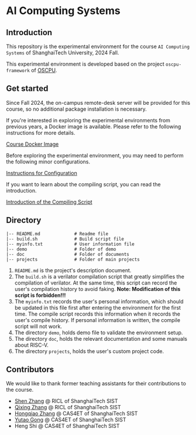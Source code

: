# AI Computing Systems
## Introduction
This repository is the experimental environment for the course `AI Computing Systems` of ShanghaiTech University, 2024 Fall.

This experimental environment  is developed based on the project `oscpu-framework` of [OSCPU](https://github.com/OSCPU).

## Get started
Since Fall 2024, the on-campus remote-desk server will be provided for this course, so no additional package installation is necessary. 

If you're interested in exploring the experimental environments from previous years, a Docker image is available. Please refer to the following instructions for more details.

[Course Docker Image](https://github.com/ColsonZhang/EE219-ICS/blob/2022/doc/tutorial/manual-2.md)

Before exploring the experimental environment, you may need to perform the following minor configurations.

[Instructions for Configuration](doc/manual_1.md)

If you want to learn about the compiling script, you can read the introduction.

[Introduction of the Compiling Script](doc/manual_2.md)

## Directory
```
|-- README.md             # Readme file
|-- build.sh              # Build script file
|-- myinfo.txt            # User information file
|-- demo                  # Folder of demo
|-- doc                   # Folder of documents
|-- projects              # Folder of main projects
```
1. `README.md` is the project's description document.
2. The `build.sh` is a verilator compilation script that greatly simplifies the compilation of verilator. At the same time, this script can record the user's compilation history to avoid faking. **Note: Modification of this script is forbidden!!!**
3. The `myinfo.txt` records the user's personal information, which should be updated in this file first after entering the environment for the first time. The compile script records this information when it records the user's compile history. If personal information is written, the compile script will not work.
4. The directory `demo`, holds demo file to validate the environment setup.
5. The directory `doc`,  holds the relevant documentation and some manuals about RISC-V.
6. The directory `projects`, holds the user's custom project code.
## Contributors
We would like to thank former teaching assistants for their contributions to the course.
* [Shen Zhang](https://github.com/ColsonZhang) @ RICL of ShanghaiTech SIST
* [Qixing Zhang](https://github.com/qixingzhang) @ RICL of ShanghaiTech SIST
* [Hongqiao Zhang](https://github.com/zhanghq2) @ CAS4ET of ShanghaiTech SIST
* [Yutao Gong](https://github.com/gongyt1112) @ CAS4ET of ShanghaiTech SIST
* Heng Shi @ CAS4ET of ShanghaiTech SIST